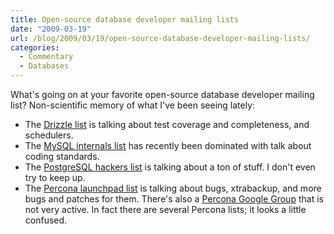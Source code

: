 ```yaml
---
title: Open-source database developer mailing lists
date: "2009-03-19"
url: /blog/2009/03/19/open-source-database-developer-mailing-lists/
categories:
  - Commentary
  - Databases
---
```

What's going on at your favorite open-source database developer mailing list? Non-scientific memory of what I've been seeing lately:

*   The [Drizzle list][1] is talking about test coverage and completeness, and schedulers.
*   The [MySQL internals list][2] has recently been dominated with talk about coding standards.
*   The [PostgreSQL hackers list][3] is talking about a ton of stuff. I don't even try to keep up.
*   The [Percona launchpad list][4] is talking about bugs, xtrabackup, and more bugs and patches for them. There's also a [Percona Google Group][5] that is not very active. In fact there are several Percona lists; it looks a little confused.

 [1]: https://launchpad.net/~drizzle-discuss
 [2]: http://lists.mysql.com/internals
 [3]: http://archives.postgresql.org/pgsql-hackers/
 [4]: https://lists.launchpad.net/percona-discussion/
 [5]: http://groups.google.com/group/percona-discussion
